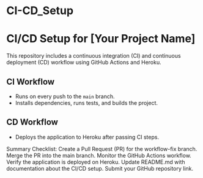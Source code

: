 # CI-CD_Setup

# CI/CD Setup for [Your Project Name]

This repository includes a continuous integration (CI) and continuous deployment (CD) workflow using GitHub Actions and Heroku.

## CI Workflow
- Runs on every push to the `main` branch.
- Installs dependencies, runs tests, and builds the project.

## CD Workflow
- Deploys the application to Heroku after passing CI steps.

Summary Checklist:
Create a Pull Request (PR) for the workflow-fix branch.
Merge the PR into the main branch.
Monitor the GitHub Actions workflow.
Verify the application is deployed on Heroku.
Update README.md with documentation about the CI/CD setup.
Submit your GitHub repository link.